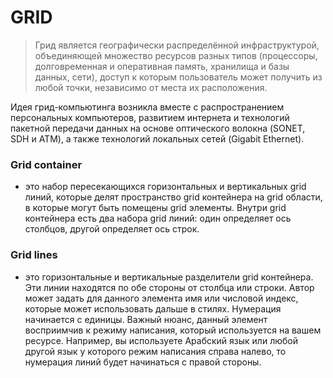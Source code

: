 # GRID
>Грид является географически распределённой инфраструктурой, объединяющей множество ресурсов разных типов (процессоры, долговременная и оперативная память, хранилища и базы данных, сети), доступ к которым пользователь может получить из любой точки, независимо от места их расположения.

Идея грид-компьютинга возникла вместе с распространением персональных компьютеров, развитием интернета и технологий пакетной передачи данных на основе оптического волокна (SONET, SDH и ATM), а также технологий локальных сетей (Gigabit Ethernet). 

### Grid container
+ это набор пересекающихся горизонтальных и вертикальных grid линий, которые делят пространство grid контейнера на grid области, в которые могут быть помещены grid элементы. Внутри grid контейнера есть два набора grid линий: один определяет ось столбцов, другой определяет ось строк.

### Grid lines 
+ это горизонтальные и вертикальные разделители grid контейнера. Эти линии находятся по обе стороны от столбца или строки. Автор может задать для данного элемента имя или числовой индекс, которые может использовать дальше в стилях. Нумерация начинается с единицы. Важный нюанс, данный элемент восприимчив к режиму написания, который используется на вашем ресурсе. Например, вы используете Арабский язык или любой другой язык у которого режим написания справа налево, то нумерация линий будет начинаться с правой стороны.


